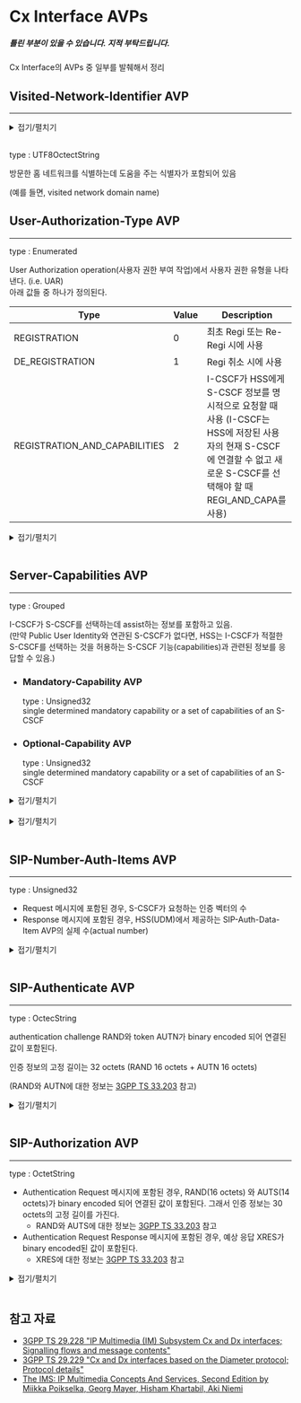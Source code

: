 # Cx Interface AVPs

##### _틀린 부분이 있을 수 있습니다. 지적 부탁드립니다._

Cx Interface의 AVPs 중 일부를 발췌해서 정리

## Visited-Network-Identifier AVP
---

<details>
<summary>접기/펼치기</summary>
<div markdown="1">
The Visited-Network-Identifier AVP is of type OctetString. This AVP contains an identifier that helps the HSS to identify the visited network (e.g. the visited network domain name). Coding of octets is H-PLMN operator specific. The I-CSCF maps a received P-Visited-Network-ID onto an Octet String value that is consistently configured in I-CSCF and HSS to uniquely identify the visited network.<br>
</div>
</details><br>

type : UTF8OctectString

방문한 홈 네트워크를 식별하는데 도움을 주는 식별자가 포함되어 있음

(예를 들면, visited network domain name)

## User-Authorization-Type AVP
---

type : Enumerated

User Authorization operation(사용자 권한 부여 작업)에서 사용자 권한 유형을 나타낸다.
(i.e. UAR)   
아래 값들 중 하나가 정의된다.

|Type           |Value|Description|
|---------------|-----|-----------|
|REGISTRATION   |0    |최초 Regi 또는 Re-Regi 시에 사용|
|DE_REGISTRATION|1    |Regi 취소 시에 사용|
|REGISTRATION_AND_CAPABILITIES|2|I-CSCF가 HSS에게 S-CSCF 정보를 명시적으로 요청할 때 사용 (I-CSCF는 HSS에 저장된 사용자의 현재 S-CSCF에 연결할 수 없고 새로운 S-CSCF를 선택해야 할 때 REGI_AND_CAPA를 사용)|

<details>
<summary>접기/펼치기</summary>
<div markdown="1">
The User-Authorization-Type AVP is of type Enumerated, and indicates the type of user authorization being performed in a User Authorization operation, i.e. UAR command. The following values are defined:<br><br>
REGISTRATION (0)<br>
	This value is used in case of the initial registration or re-registration. I-CSCF determines this from the Expires field or expires parameter in Contact field in the SIP REGISTER method if it is not equal to zero.  <br>
	This is the default value.<br><br>
DE_REGISTRATION (1)<br>
	This value is used in case of the de-registration. I-CSCF determines this from the Expires field or expires parameter in Contact field in the SIP REGISTER method if it is equal to zero.<br><br>
REGISTRATION_AND_CAPABILITIES (2)<br>
	This value is used when the I-CSCF explicitly requests S-CSCF capability information from the HSS. The I-CSCF shall use this value when the user's current S-CSCF, which is stored in the HSS, cannot be contacted and a new S-CSCF needs to be selected<br>
<br>
</div>
</details><br>


## Server-Capabilities AVP
---

type : Grouped

I-CSCF가 S-CSCF를 선택하는데 assist하는 정보를 포함하고 있음.   
(만약 Public User Identity와 연관된 S-CSCF가 없다면, HSS는 I-CSCF가 적절한 S-CSCF를 선택하는 것을 허용하는 S-CSCF 기능(capabilities)과 관련된 정보를 응답할 수 있음.)

- ### Mandatory-Capability AVP
    type : Unsigned32   
    single determined mandatory capability or a set of capabilities of an S-CSCF

- ### Optional-Capability AVP
    type : Unsigned32   
    single determined mandatory capability or a set of capabilities of an S-CSCF


<details>
<summary>접기/펼치기</summary>
<div markdown="1">
The Server-Capabilities AVP is of type Grouped. This AVP contains information to assist the I-CSCF in the selection of an S-CSCF.<br>
AVP format<br>
Server-Capabilities ::= \<AVP header: 603 10415\><br>
*[Mandatory-Capability]<br>
*[Optional-Capability]<br>
*[Server-Name]<br>
*[AVP]<br><br>
6.3.5	Mandatory-Capability AVP<br>
The Mandatory-Capability AVP is of type Unsigned32. Each value included in this AVP can be used to represent a single determined mandatory capability or a set of capabilities of an S-CSCF, as described in 3GPP TS 29.228 [1] (clause 6.7).<br><br>
6.3.6	Optional-Capability AVP<br>
The Optional-Capability AVP is of type Unsigned32. Each value included in this AVP can be used to represent a single determined optional capability or a set of capabilities of an S-CSCF, as described in 3GPP TS 29.228 [1] (clause 6.7).<br>
</div>
</details><br>

<details>
<summary>접기/펼치기</summary>
<div markdown="1">
6.7	S-CSCF Assignment<br>
The list of mandatory and optional capabilities received by an I-CSCF from the HSS allows operators to distribute users between S-CSCFs, depending on the different capabilities (e.g. features, role, geographical location) that each S-CSCF may have. Alternatively, an operator has the possibility to steer users to certain S-CSCFs.<br>
The operator shall define (possibly based on the functionality offered by each S-CSCF installed in the network) the exact meaning of the S-CSCF mandatory and optional capabilities available in his network. It is an operator task to allocate a unique value to represent a single capability (e.g. support of "wildcarded PSI") or a set of capabilities (e.g. support of "alias" and "Shared IFC sets" and "wildcarded PSI") and to use these values to identify capabilities that are mandatory and/or optional to support for a given subscription. It is a configuration task for the operator to ensure that the I-CSCF has a correct record of the capabily values received from the HSS for each S-CSCF available in his network. The I-CSCF and the HSS do not need to know the semantic of these values. This semantic is exclusively an operator issue.<br>
As a first choice, the I-CSCF shall select an S-CSCF that has all the mandatory and optional capabilities for the user. Only if that is not possible shall the I-CSCF apply a 'best-fit' algorithm. If more than one S-CSCF is identified that supports all mandatory capabilities the I-CSCF may then consider optional capabilities in selecting a specific S-CSCF. The 'best-fit' algorithm is implementation dependent and out of the scope of this specification.<br>
It is the responsibility of the operator to ensure that there are S-CSCFs which have mandatory capabilities indicated by the HSS for any given user. However, configuration errors may occur. If such errors occur and they prevent the I-CSCF from selecting an S-CSCF which meets the mandatory capabilities indicated by the HSS, the I-CSCF shall inform the operator via the O&M subsystem.<br>
As an alternative to selecting an S-CSCF based on the list of capabilities received from the HSS, it is possible to steer users to certain S-CSCFs. To do this, the operator may include one or more S-CSCF names as part of the capabilities of the user profile. The reason for the selection (e.g. all the users belonging to the same company/group could be in the same S-CSCF to implement a VPN service) and the method of selection are operator issues and out of the scope of this specification. If this alternative is chosen, the HSS shall include Server-Name AVPs in the Server-Capabilities AVP and should not include Mandatory-Capability AVPs or Optional-Capability AVPs in the Server-Capabilities AVP, and the I-CSCF when receiving Server-Name AVPs within the Server-Capabilities AVP shall discard any Mandatory-Capability AVP and any Optional-Capability AVP received within the Server-Capabilities AVP.<br>
The following table is a guideline for operators that records S-CSCF capabilities that need to be supported by an S-CSCF in order to serve a user or a service (identified by a Public User Identity or Public Service Identity), that cannot be served by an S-CSCF which is only compliant to a previous 3GPP release.<br>
</div>
</details><br>

## SIP-Number-Auth-Items AVP
---

type : Unsigned32

- Request 메시지에 포함된 경우, S-CSCF가 요청하는 인증 벡터의 수
- Response 메시지에 포함된 경우, HSS(UDM)에서 제공하는 SIP-Auth-Data-Item AVP의 실제 수(actual number)

<details>
<summary>접기/펼치기</summary>
<div markdown="1">
6.3.8	SIP-Number-Auth-Items AVP<br>
The SIP-Number-Auth-Items AVP is of type Unsigned32.<br>
When used in a request, the SIP-Number-Auth-Items indicates the number of authentication vectors the S-CSCF is requesting. This can be used, for instance, when the client is requesting several pre-calculated authentication vectors. In the answer message, the SIP-Number-Auth-Items AVP indicates the actual number of SIP-Auth-Data-Item AVPs provided by the Diameter server. <br>
</div>
</details><br>

## SIP-Authenticate AVP
---

type : OctecString

authentication challenge RAND와 token AUTN가 binary encoded 되어 연결된 값이 포함된다.

인증 정보의 고정 길이는 32 octets (RAND 16 octets + AUTN 16 octets)

(RAND와 AUTN에 대한 정보는 [3GPP TS 33.203](https://portal.3gpp.org/desktopmodules/Specifications/SpecificationDetails.aspx?specificationId=2277) 참고)

<details>
<summary>접기/펼치기</summary>
<div markdown="1">
6.3.10	SIP-Authenticate AVP<br>
The SIP-Authenticate AVP is of type OctetString and contains specific parts of the data portion of the WWW-Authenticate or Proxy-Authenticate SIP headers that are to be present in a SIP response. <br>
It shall contain, binary encoded, the concatenation of the authentication challenge RAND and the token AUTN. See 3GPP TS 33.203 [3] for further details about RAND and AUTN. The Authentication Information has a fixed length of 32 octets; the 16 most significant octets shall contain the RAND, the 16 least significant octets shall contain the AUTN.<br>
</div>
</details><br>

## SIP-Authorization AVP
---

type : OctetString

- Authentication Request 메시지에 포함된 경우, RAND(16 octets) 와 AUTS(14 octets)가 binary encoded 되어 연결된 값이 포함된다. 그래서 인증 정보는 30 octets의 고정 길이를 가진다.
  - RAND와 AUTS에 대한 정보는 [3GPP TS 33.203](https://portal.3gpp.org/desktopmodules/Specifications/SpecificationDetails.aspx?specificationId=2277) 참고
- Authentication Request Response 메시지에 포함된 경우, 예상 응답 XRES가 binary encoded된 값이 포함된다.
  - XRES에 대한 정보는 [3GPP TS 33.203](https://portal.3gpp.org/desktopmodules/Specifications/SpecificationDetails.aspx?specificationId=2277) 참고

<details>
<summary>접기/펼치기</summary>
<div markdown="1">
6.3.11	SIP-Authorization AVP<br>
The SIP-Authorization AVP is of type OctetString and contains specific parts of the data portion of the Authorization or Proxy-Authorization SIP headers suitable for inclusion in a SIP request. <br>
When included in an Authentication Request, it shall contain the concatenation of RAND, as sent to the terminal, and AUTS, as received from the terminal. RAND and AUTS shall both be binary encoded. See 3GPP TS 33.203 [3] for further details about RAND and AUTS. The Authorization Information has a fixed length of 30 octets; the 16 most significant octets shall contain the RAND, the 14 least significant octets shall contain the AUTS.<br>
When included in an Authentication Request Response, it shall contain, binary encoded, the expected response XRES. See 3GPP TS 33.203 [3] for further details about XRES. <br>
</div>
</details><br>

## 참고 자료
- [3GPP TS 29.228 "IP Multimedia (IM) Subsystem Cx and Dx interfaces; Signalling flows and message contents"](https://portal.3gpp.org/desktopmodules/Specifications/SpecificationDetails.aspx?specificationId=1681)
- [3GPP TS 29.229 "Cx and Dx interfaces based on the Diameter protocol; Protocol details"](https://portal.3gpp.org/desktopmodules/Specifications/SpecificationDetails.aspx?specificationId=1682)
- [The IMS: IP Multimedia Concepts And Services, Second Edition by Miikka Poikselka, Georg Mayer, Hisham Khartabil, Aki Niemi](https://www.oreilly.com/library/view/the-ims-ip/9780470019061/9780470019061_s-cscf_assignment.html)